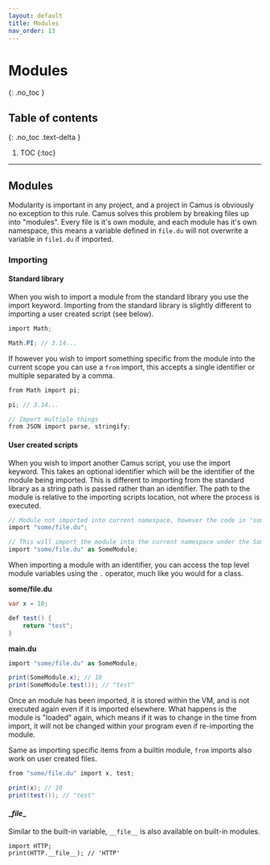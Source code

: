 ```yaml
---
layout: default
title: Modules
nav_order: 13
---
```


# Modules
{: .no_toc }

## Table of contents
{: .no_toc .text-delta }

1. TOC
{:toc}

---
## Modules

Modularity is important in any project, and a project in Camus is obviously no exception to this rule. Camus solves this problem
by breaking files up into "modules". Every file is it's own module, and each module has it's own namespace, this means
a variable defined in `file.du` will not overwrite a variable in `file1.du` if imported.

### Importing

#### Standard library

When you wish to import a module from the standard library you use the import keyword. Importing from the standard library
is slightly different to importing a user created script (see below).

```cs
import Math;

Math.PI; // 3.14... 
```

If however you wish to import something specific from the module into the current scope you can use a `from` import, this 
accepts a single identifier or multiple separated by a comma. 

```cs
from Math import pi;

pi; // 3.14...

// Import multiple things
from JSON import parse, stringify;
```

#### User created scripts

When you wish to import another Camus script, you use the import keyword. This takes an optional identifier which will be the
identifier of the module being imported. This is different to importing from the standard library as a string path is passed rather
than an identifier. The path to the module is relative to the importing scripts location, not where the process is executed.

```cs
// Module not imported into current namespace, however the code in "some/file.du" is still ran.
import "some/file.du";

// This will import the module into the current namespace under the SomeModule identifier.
import "some/file.du" as SomeModule;
```

When importing a module with an identifier, you can access the top level module variables using the `.` operator, much
like you would for a class.

**some/file.du**
```cs
var x = 10;

def test() {
    return "test";
}
```

**main.du**
```cs
import "some/file.du" as SomeModule;

print(SomeModule.x); // 10
print(SomeModule.test()); // "test"
```

Once an module has been imported, it is stored within the VM, and is not executed again even if it is imported elsewhere.
What happens is the module is "loaded" again, which means if it was to change in the time from import, it will not be changed
within your program even if re-importing the module.

Same as importing specific items from a builtin module, `from` imports also work on user created files.

```cs
from "some/file.du" import x, test;

print(x); // 10
print(test()); // "test"
```

#### \__file__

Similar to the built-in variable, `__file__` is also available on built-in modules.

```
import HTTP;
print(HTTP.__file__); // 'HTTP'
```  